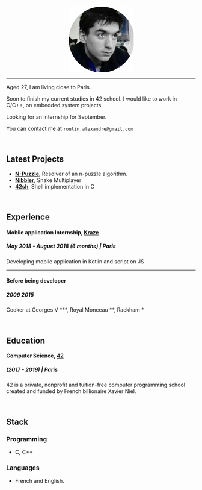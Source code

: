 
<p align="center"><img src="resume_photo.png"></p>

---

Aged 27, I am living close to Paris.

Soon to finish my current studies in 42 school.
I would like to work in C/C++, on embedded system projects.

Looking for an internship for September.

You can contact me at  `roulin.alexandre@gmail.com`

<br/>

## Latest Projects 

- [**N-Puzzle**](https://github.com/Krystalz42/n-puzzle), Resolver of an n-puzzle algorithm.
- [**Nibbler**](https://github.com/Krystalz42/nibbler), Snake Multiplayer
- [**42sh**](https://github.com/Krystalz42/42sh), Shell implementation in C 


<br/>

## Experience 

#### Mobile application Internship, [Kraze](https://www.kraze.fr/)
##### May 2018 - August 2018 (6 months)  | Paris

Developing mobile application in Kotlin and script on JS

---

#### Before being developer
##### 2009 2015 

Cooker at Georges V ***, Royal Monceau **, Rackham *


<br/>

## Education

#### Computer Science, [42](https://www.42.fr/)
##### (2017 - 2019) | Paris

42 is a private, nonprofit and tuition-free computer programming school created and funded by French billionaire Xavier Niel. 

<br/>

## Stack

### Programming

- C, C++


### Languages

- French and English.


<br/>

